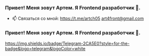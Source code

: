 ### Привет! Меня зовут Артем. Я Frontend разработчик 👋.

- 📫 Связаться со мной: https://t.me/artch05 art4front@gmail.com

### Привет! Меня зовут Артем. Я Frontend разработчик 👋.

https://img.shields.io/badge/Telegram-2CA5E0?style=for-the-badge&logo=telegram&logoColor=white
